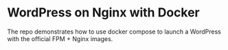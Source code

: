 # WordPress on Nginx with Docker

The repo demonstrates how to use docker compose to launch a WordPress with the official FPM + Nginx images.
